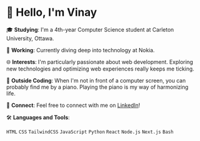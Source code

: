 <p align="center">
  <h1>👋 Hello, I'm Vinay</h1>
  
  🎓 **Studying**: I'm a 4th-year Computer Science student at Carleton University, Ottawa.<br>
  
  💼 **Working**: Currently diving deep into technology at Nokia.<br>
  
  🌐 **Interests**: I'm particularly passionate about web development. Exploring new technologies and optimizing web experiences really keeps me ticking.<br>
  
  🎹 **Outside Coding**: When I'm not in front of a computer screen, you can probably find me by a piano. Playing the piano is my way of harmonizing life.<br>
  
  🔗 **Connect**: Feel free to connect with me on [LinkedIn](https://www.linkedin.com/VinMeld)!<br>
</p>

🛠 **Languages and Tools**:

`HTML` `CSS` `TailwindCSS` `JavaScript` `Python` `React` `Node.js` `Next.js` `Bash`
